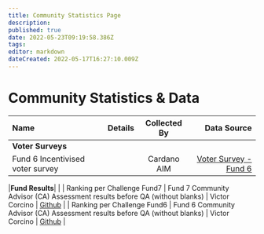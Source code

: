 ```yaml
---
title: Community Statistics Page
description: 
published: true
date: 2022-05-23T09:19:58.386Z
tags: 
editor: markdown
dateCreated: 2022-05-17T16:27:10.009Z
---
```


# Community Statistics & Data

| Name         | Details | Collected By | Data Source |
|:----------------------|:-------------------------------------------------------------------------|:-----------:|-----------:|
|**Voter Surveys**|
|Fund 6 Incentivised voter survey| |Cardano AIM| [Voter Survey - Fund 6](en/statistics/community_statistics/surveys/voter_survey)

|**Fund Results**|
|
| Ranking per Challenge Fund7 | Fund 7 Community Advisor (CA) Assessment results before QA (without blanks) | Victor Corcino | [Github](https://github.com/victorcorcino/CatalystEDA/blob/main/Fund7/Ranking%20per%20Challenge%20(Before%20QA%2C%20without%20blanks)) |
| Ranking per Challenge Fund6 | Fund 6 Community Advisor (CA) Assessment results before QA (without blanks) | Victor Corcino | [Github](https://github.com/victorcorcino/CatalystEDA/blob/main/Fund6/Ranking%20per%20Challenge%20(Before%20QA%2C%20without%20blanks)) |
